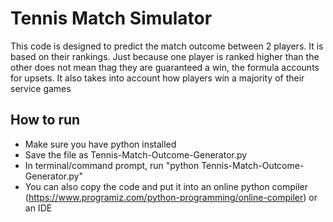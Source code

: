 # Tennis Match Simulator
This code is designed to predict the match outcome between 2 players. It is based on their rankings. Just because one player is ranked higher than the other does not mean thag they are guaranteed a win, the formula accounts for upsets. It also takes into account how players win a majority of their service games

## How to run
- Make sure you have python installed
- Save the file as Tennis-Match-Outcome-Generator.py
- In terminal/command prompt, run "python Tennis-Match-Outcome-Generator.py"
- You can also copy the code and put it into an online python compiler (https://www.programiz.com/python-programming/online-compiler) or an IDE
